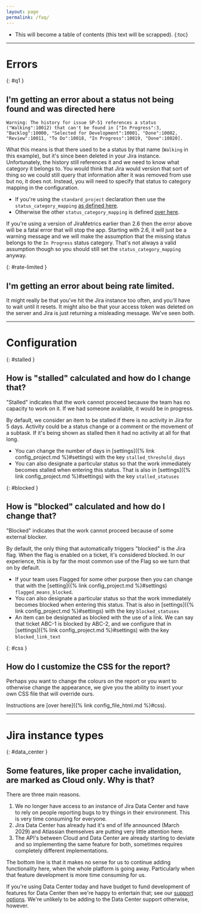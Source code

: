 ```yaml
---
layout: page
permalink: /faq/
---
```

* This will become a table of contents (this text will be scrapped).
{:toc}

----

# Errors

{: #q1 }
## I'm getting an error about a status not being found and was directed here

`Warning: The history for issue SP-51 references a status ("Walking":10012) that can't be found in ["In Progress":3, "Backlog":10000, "Selected for Development":10001, "Done":10002, "Review":10011, "To Do":10018, "In Progress":10019, "Done":10020].`

What this means is that there used to be a status by that name (`Walking` in this example), but it's since been deleted in your Jira instance. Unfortunately, the history still references it and we need to know what category it belongs to. You would think that Jira would version that sort of thing so we could still query that information after it was removed from use but no, it does not. Instead, you will need to specify that status to category mapping in the configuration.

* If you're using the `standard_project` declaration then use the `status_category_mapping` [as defined here](https://jirametrics.org/config/standard_project/).
* Otherwise the other `status_category_mapping` is defined [over here](https://jirametrics.org/config/project/#status_category_mapping).

If you're using a version of JiraMetrics earlier than 2.6 then the error above will be a fatal error that will stop the app. Starting with 2.6, it will just be a warning message and we will make the assumption that the missing status belongs to the `In Progress` status category. That's not always a valid assumption though so you should still set the `status_category_mapping` anyway.

{: #rate-limited }
## I'm getting an error about being rate limited.

It might really be that you've hit the Jira instance too often, and you'll have to wait until it resets. It might also be that your access token was deleted on the server and Jira is just returning a misleading message. We've seen both.

----

# Configuration

{: #stalled }
## How is "stalled" calculated and how do I change that?

"Stalled" indicates that the work cannot proceed because the team has no capacity to work on it. If we had someone available, it would be in progress.

By default, we consider an item to be stalled if there is no activity in Jira for 5 days. Activity could be a status change or a comment or the movement of a subtask. If it's being shown as stalled then it had no activity at all for that long.

* You can change the number of days in [settings]({% link config_project.md %}#settings) with the key `stalled_threshold_days`
* You can also designate a particular status so that the work immediately becomes stalled when entering this status. That is also in [settings]({% link config_project.md %}#settings) with the key `stalled_statuses`

{: #blocked }
## How is "blocked" calculated and how do I change that?

"Blocked" indicates that the work cannot proceed because of some external blocker.

By default, the only thing that automatically triggers "blocked" is the Jira flag. When the flag is enabled on a ticket, it's considered blocked. In our experience, this is by far the most common use of the Flag so we turn that on by default.

* If your team uses Flagged for some other purpose then you can change that with the [setting]({% link config_project.md %}#settings) `flagged_means_blocked`.
* You can also designate a particular status so that the work immediately becomes blocked when entering this status. That is also in [settings]({% link config_project.md %}#settings) with the key `blocked_statuses`
* An item can be designated as blocked with the use of a link. We can say that ticket ABC-1 is blocked by ABC-2, and we configure that in [settings]({% link config_project.md %}#settings) with the key `blocked_link_text`

{: #css }
## How do I customize the CSS for the report?

Perhaps you want to change the colours on the report or you want to otherwise change the appearance, we give you the ability to insert your own CSS file that will override ours.

Instructions are [over here]({% link config_file_html.md %}#css).

----

# Jira instance types

{: #data_center }
## Some features, like proper cache invalidation, are marked as Cloud only. Why is that?

There are three main reasons. 

1. We no longer have access to an instance of Jira Data Center and have to rely on people reporting bugs to try things in their environment. This is very time consuming for everyone.
2. Jira Data Center has already had it's end of life announced (March 2029) and Atlassian themselves are putting very little attention here. 
3. The API's between Cloud and Data Center are already starting to deviate and so implementing the same feature for both, sometimes requires completely different implementations.

The bottom line is that it makes no sense for us to continue adding functionality here, when the whole platform is going away. Particularly when that feature development is more time consuming for us.

If you're using Data Center today and have budget to fund development of features for Data Center then we're happy to entertain that; see our [support options](/support). We're unlikely to be adding to the Data Center support otherwise, however.